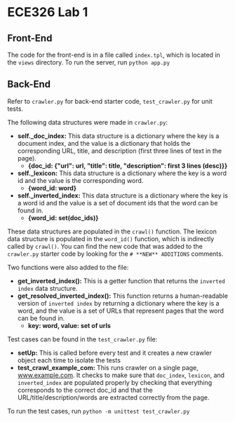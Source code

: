 # ECE326 Lab 1

## Front-End
The code for the front-end is in a file called `index.tpl`, which is located in the `views` directory. To run the server, run `python app.py`

## Back-End
Refer to `crawler.py` for back-end starter code, `test_crawler.py` for unit tests.

The following data structures were made in `crawler.py`:
* **self._doc_index:** This data structure is a dictionary where the key is a document index, and the value is a dictionary that holds the corresponding URL, title, and description (first three lines of text in the page).
  * __{doc_id: {"url": url, "title": title, "description": first 3 lines (desc)}}__
* **self._lexicon:** This data structure is a dictionary where the key is a word id and the value is the corresponding word.
  * __{word_id: word}__
* **self._inverted_index:** This data structure is a dictionary where the key is a word id and the value is a set of document ids that the word can be found in.
  * __{word_id: set(doc_ids)}__
 
These data structures are populated in the `crawl()` function. The lexicon data structure is populated in the `word_id()` function, which is indirectly called by `crawl()`. You can find the new code that was added to the `crawler.py` starter code by looking for the `# **NEW** ADDITIONS` comments.

Two functions were also added to the file:
* __get_inverted_index():__ This is a getter function that returns the `inverted index` data structure.
* __get_resolved_inverted_index():__ This function returns a human-readable version of `inverted index` by returning a dictionary where the key is a word, and the value is a set of URLs that represent pages that the word can be found in.
  * __key: word, value: set of urls__

Test cases can be found in the `test_crawler.py` file:
* __setUp:__ This is called before every test and it creates a new crawler object each time to isolate the tests
* __test_crawl_example_com:__ This runs crawler on a single page, www.example.com. It checks to make sure that `doc_index`, `lexicon`, and `inverted_index` are populated properly by checking that everything corresponds to the correct doc_id and that the URL/title/description/words are extracted correctly from the page.

To run the test cases, run `python -m unittest test_crawler.py`
